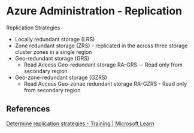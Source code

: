 # Azure Administration - Replication


Replication Strategies

-   Locally redundant storage (LRS) 
-   Zone redundant storage (ZRS) - replicated in the across three storage cluster zones in a single region
-   Geo-redundant storage (GRS)
	- Read Access Geo-redundant storage  RA-GRS -- Read only from secondary region
-   Geo-zone-redundant storage (GZRS) 
	- Read Access Geo-zonae redundant storage  RA-GZRS - Read only from secondary region

## References

[Determine replication strategies - Training | Microsoft Learn](https://learn.microsoft.com/en-us/training/modules/configure-storage-accounts/5-determine-replication-strategies)